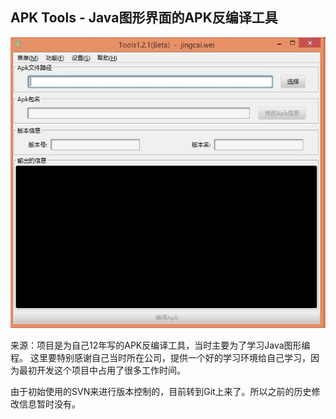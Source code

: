 ## APK Tools - Java图形界面的APK反编译工具

![主界面](screenshot/home_page.jpg)


来源：项目是为自己12年写的APK反编译工具，当时主要为了学习Java图形编程。
这里要特别感谢自己当时所在公司，提供一个好的学习环境给自己学习，因为最初开发这个项目中占用了很多工作时间。

由于初始使用的SVN来进行版本控制的，目前转到Git上来了。所以之前的历史修改信息暂时没有。

